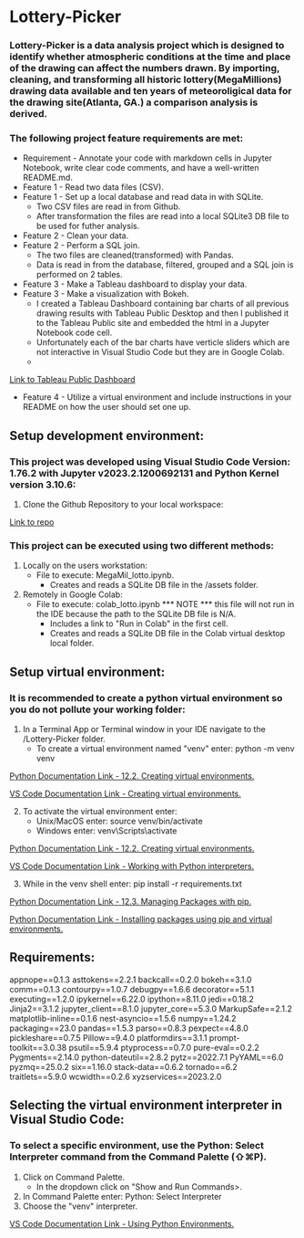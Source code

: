 # Lottery-Picker
### Lottery-Picker is a data analysis project which is designed to identify whether atmospheric conditions at the time and place of the drawing can affect the numbers drawn. By importing, cleaning, and transforming all historic lottery(MegaMillions) drawing data available and ten years of meteoroligical data for the drawing site(Atlanta, GA.) a comparison analysis is derived.

### The following project feature requirements are met:
   - Requirement - Annotate your code with markdown cells in Jupyter Notebook, write clear code comments, and have a well-written README.md.
   - Feature 1 - Read two data files (CSV).
   - Feature 1 - Set up a local database and read data in with SQLite.
       - Two CSV files are read in from Github.
       - After transformation the files are read into a local SQLite3 DB file to be used for futher analysis.
   - Feature 2 - Clean your data.
   - Feature 2 - Perform a SQL join.
       - The two files are cleaned(transformed) with Pandas.
       - Data is read in from the database, filtered, grouped and a SQL join is performed on 2 tables.
   - Feature 3 - Make a Tableau dashboard to display your data.
   - Feature 3 - Make a visualization with Bokeh.
       - I created a Tableau Dashboard containing bar charts of all previous drawing results with Tableau Public Desktop and then I published it to the Tableau Public site and embedded the html in a Jupyter Notebook code cell.
       - Unfortunately each of the bar charts have verticle sliders which are not interactive in Visual Studio Code but they are in Google Colab.
       - 

[Link to Tableau Public Dashboard](https://public.tableau.com/app/profile/mike7586/viz/MegamillionsNumbers/Dashboard1)

   - Feature 4 - Utilize a virtual environment and include instructions in your README on how the user should set one up.

## Setup development environment:

### This project was developed using Visual Studio Code Version: 1.76.2 with Jupyter v2023.2.1200692131 and Python Kernel version 3.10.6:

   1. Clone the Github Repository to your local workspace:
  
[Link to repo](https://github.com/Mikdown/Lottery-Picker)
   
### This project can be executed using two different methods:
   1. Locally on the users workstation:
      - File to execute: MegaMil_lotto.ipynb.
         - Creates and reads a SQLite DB file in the /assets folder.
   2. Remotely in Google Colab:
      - File to execute: colab_lotto.ipynb *** NOTE *** this file will not run in the IDE because the path to the SQLite DB file is N/A.
         - Includes a link to "Run in Colab" in the first cell.
         - Creates and reads a SQLite DB file in the Colab virtual desktop local folder.

## Setup virtual environment:

### It is recommended to create a python virtual environment so you do not pollute your working folder:
      
   1. In a Terminal App or Terminal window in your IDE navigate to the /Lottery-Picker folder.
       - To create a virtual environment named "venv" enter: python -m venv venv

[Python Documentation Link - 12.2. Creating virtual environments.](https://docs.python.org/3/library/venv.html)

[VS Code Documentation Link - Creating virtual environments.](https://code.visualstudio.com/docs/python/environments#_creating-environments)

   2. To activate the virtual environment enter:
        - Unix/MacOS enter: source venv/bin/activate
        - Windows enter: venv\Scripts\activate
           
[Python Documentation Link - 12.2. Creating virtual environments.](https://docs.python.org/3/library/venv.html)
           
[VS Code Documentation Link - Working with Python interpreters.](https://code.visualstudio.com/docs/python/environments#_working-with-python-interpreters)

   3. While in the venv shell enter: pip install -r requirements.txt

[Python Documentation Link - 12.3. Managing Packages with pip.](https://docs.python.org/3/library/venv.html)

[Python Documentation Link - Installing packages using pip and virtual environments.](https://packaging.python.org/en/latest/guides/installing-using-pip-and-virtual-environments/#creating-a-virtual-environment)
   
## Requirements:
   
appnope==0.1.3
asttokens==2.2.1
backcall==0.2.0
bokeh==3.1.0
comm==0.1.3
contourpy==1.0.7
debugpy==1.6.6
decorator==5.1.1
executing==1.2.0
ipykernel==6.22.0
ipython==8.11.0
jedi==0.18.2
Jinja2==3.1.2
jupyter_client==8.1.0
jupyter_core==5.3.0
MarkupSafe==2.1.2
matplotlib-inline==0.1.6
nest-asyncio==1.5.6
numpy==1.24.2
packaging==23.0
pandas==1.5.3
parso==0.8.3
pexpect==4.8.0
pickleshare==0.7.5
Pillow==9.4.0
platformdirs==3.1.1
prompt-toolkit==3.0.38
psutil==5.9.4
ptyprocess==0.7.0
pure-eval==0.2.2
Pygments==2.14.0
python-dateutil==2.8.2
pytz==2022.7.1
PyYAML==6.0
pyzmq==25.0.2
six==1.16.0
stack-data==0.6.2
tornado==6.2
traitlets==5.9.0
wcwidth==0.2.6
xyzservices==2023.2.0
   
## Selecting the virtual environment interpreter in Visual Studio Code:
   
### To select a specific environment, use the Python: Select Interpreter command from the Command Palette (⇧⌘P).
   1. Click on Command Palette.
      - In the dropdown click on "Show and Run Commands>.
   2. In Command Palette enter: Python: Select Interpreter
   3. Choose the "venv" interpreter.
   
 [VS Code Documentation Link - Using Python Environments.](https://code.visualstudio.com/docs/python/environments)

